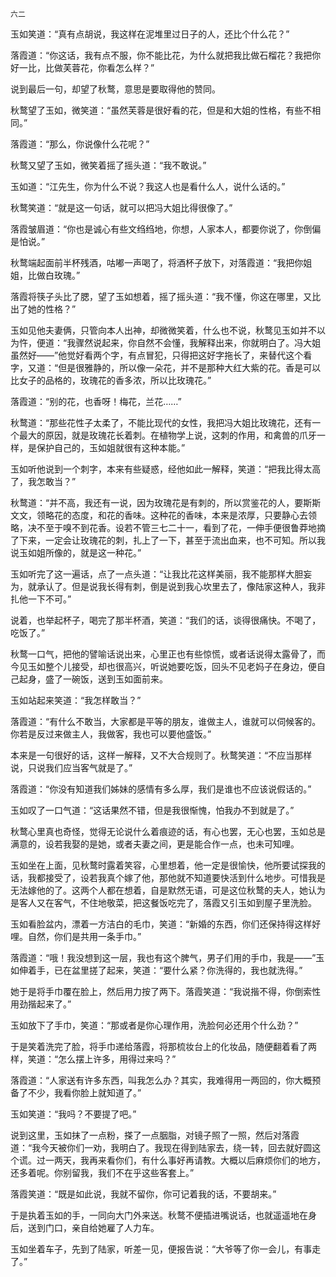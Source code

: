     六二 

   玉如笑道：“真有点胡说，我这样在泥堆里过日子的人，还比个什么花？”

   落霞道：“你这话，我有点不服，你不能比花，为什么就把我比做石榴花？我把你好一比，比做芙蓉花，你看怎么样？”

   说到最后一句，却望了秋鹜，意思是要取得他的赞同。

   秋鹜望了玉如，微笑道：“虽然芙蓉是很好看的花，但是和大姐的性格，有些不相同。”

   落霞道：“那么，你说像什么花呢？”

   秋鹜又望了玉如，微笑着摇了摇头道：“我不敢说。”

   玉如道：“江先生，你为什么不说？我这人也是看什么人，说什么话的。”

   秋鹜笑道：“就是这一句话，就可以把冯大姐比得很像了。”

   落霞皱眉道：“你也是诚心有些文绉绉地，你想，人家本人，都要你说了，你倒偏是怕说。”

   秋鹜端起面前半杯残酒，咕嘟一声喝了，将酒杯子放下，对落霞道：“我把你姐姐，比做白玫瑰。”

   落霞将筷子头比了腮，望了玉如想着，摇了摇头道：“我不懂，你这在哪里，又比出了她的性格？”

   玉如见他夫妻俩，只管向本人出神，却微微笑着，什么也不说，秋鹜见玉如并不以为忤，便道：“我骤然说起来，你自然不会懂，我解释出来，你就明白了。冯大姐虽然好——”他觉好看两个字，有点冒犯，只得把这好字拖长了，来替代这个看字，又道：“但是很雅静的，所以像一朵花，并不是那种大红大紫的花。香是可以比女子的品格的，玫瑰花的香多浓，所以比玫瑰花。”

   落霞道：“别的花，也香呀！梅花，兰花……”

   秋鹜道：“那些花性子太柔了，不能比现代的女性，我把冯大姐比玫瑰花，还有一个最大的原因，就是玫瑰花长着刺。在植物学上说，这刺的作用，和禽兽的爪牙一样，是保护自己的，玉如姐就很有这种本能。”

   玉如听他说到一个刺字，本来有些疑惑，经他如此一解释，笑道：“把我比得太高了，我怎敢当？”

   秋鹜道：“并不高，我还有一说，因为玫瑰花是有刺的，所以赏鉴花的人，要斯斯文文，领略花的态度，和花的香味。这种花的香味，本来是浓厚，只要静心去领略，决不至于嗅不到花香。设若不管三七二十一，看到了花，一伸手便很鲁莽地摘了下来，一定会让玫瑰花的刺，扎上了一下，甚至于流出血来，也不可知。所以我说玉如姐所像的，就是这一种花。”

   玉如听完了这一遍话，点了一点头道：“让我比花这样美丽，我不能那样大胆妄为，就承认了。但是说我长得有刺，倒是说到我心坎里去了，像陆家这种人，我非扎他一下不可。”

   说着，也举起杯子，喝完了那半杯酒，笑道：“我们的话，谈得很痛快。不喝了，吃饭了。”

   秋鹜一口气，把他的譬喻话说出来，心里正也有些惊慌，或者话说得太露骨了，而今见玉如整个儿接受，却也很高兴，听说她要吃饭，回头不见老妈子在身边，便自己起身，盛了一碗饭，送到玉如面前来。

   玉如站起来笑道：“我怎样敢当？”

   落霞道：“有什么不敢当，大家都是平等的朋友，谁做主人，谁就可以伺候客的。你若是反过来做主人，我做客，我也可以要他盛饭。”

   本来是一句很好的话，这样一解释，又不大合规则了。秋鹜笑道：“不应当那样说，只说我们应当客气就是了。”

   落霞道：“你没有知道我们姊妹的感情有多么厚，我们是谁也不应该说假话的。”

   玉如叹了一口气道：“这话果然不错，但是我很惭愧，怕我办不到就是了。”

   秋鹜心里真也奇怪，觉得无论说什么着痕迹的话，有心也罢，无心也罢，玉如总是满意的，设若我娶的是她，或者夫妻之间，更是能合作一点，也未可知哩。

   玉如坐在上面，见秋鹜时露着笑容，心里想着，他一定是很愉快，他所要试探我的话，我都接受了，设若我真个嫁了他，那他就不知道要快活到什么地步。可惜我是无法嫁他的了。这两个人都在想着，自是默然无语，可是这位秋鹜的夫人，她认为是客人又在客气，不住地敬菜，把这餐饭吃完了，落霞又引玉如到屋子里洗脸。

   玉如看脸盆内，漂着一方洁白的毛巾，笑道：“新婚的东西，你们还保持得这样好哩。自然，你们是共用一条手巾。”

   落霞道：“哦！我没想到这一层，我也有这个脾气，男子们用的手巾，我是——”玉如伸着手，已在盆里搓了起来，笑道：“要什么紧？你洗得的，我也就洗得。”

   她于是将手巾覆在脸上，然后用力按了两下。落霞笑道：“我说揩不得，你倒索性用劲揩起来了。”

   玉如放下了手巾，笑道：“那或者是你心理作用，洗脸何必还用个什么劲？”

   于是笑着洗完了脸，将手巾递给落霞，将那梳妆台上的化妆品，随便翻着看了两样，笑道：“怎么摆上许多，用得过来吗？”

   落霞道：“人家送有许多东西，叫我怎么办？其实，我难得用一两回的，你大概预备了不少，我看你脸上就知道了。”

   玉如笑道：“我吗？不要提了吧。”

   说到这里，玉如抹了一点粉，搽了一点胭脂，对镜子照了一照，然后对落霞道：“我今天被你们一劝，我明白了。我现在得到陆家去，绕一转，回去就好圆这个谎。过一两天，我再来看你们，有什么事好再请教。大概以后麻烦你们的地方，还多着呢。你别留我，我们不在乎这些客套上。”

   落霞笑道：“既是如此说，我就不留你，你可记着我的话，不要胡来。”

   于是执着玉如的手，一同向大门外来送。秋鹜不便插进嘴说话，也就遥遥地在身后，送到门口，亲自给她雇了人力车。

   玉如坐着车子，先到了陆家，听差一见，便报告说：“大爷等了你一会儿，有事走了。”


